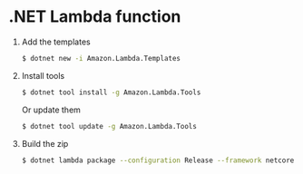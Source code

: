 # .NET Lambda function

1. Add the templates

    ```bash
    $ dotnet new -i Amazon.Lambda.Templates
    ```

2. Install tools

    ```bash
    $ dotnet tool install -g Amazon.Lambda.Tools
    ```

    Or update them

    ```bash
    $ dotnet tool update -g Amazon.Lambda.Tools
    ```

3. Build the zip

    ```bash
    $ dotnet lambda package --configuration Release --framework netcoreapp3.1 --output-package ./handler.zip
    ```

